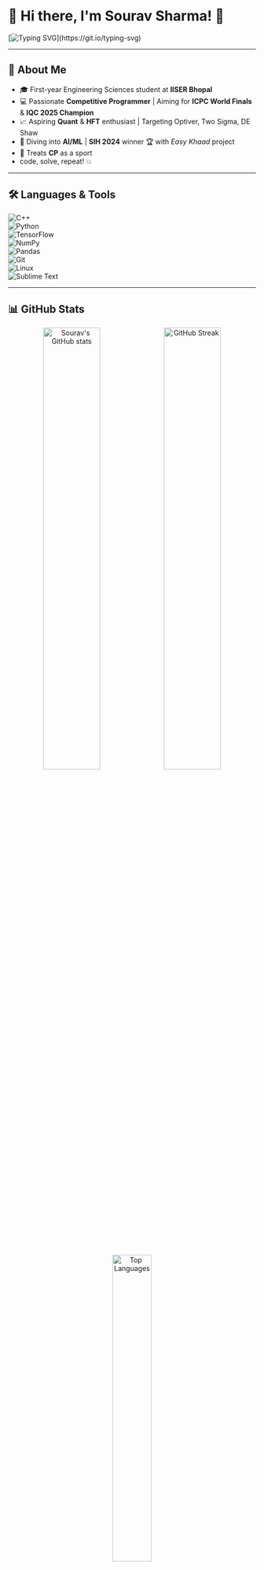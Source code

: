 # 💫 Hi there, I'm Sourav Sharma! 👋

[![Typing SVG](https://readme-typing-svg.herokuapp.com?font=Fira+Code&size=24&pause=1000&color=00F7FF&width=550&lines=Competitive+Programmer+%7C+Aspiring+Quant;ML+Enthusiast+%7C+Engineering+Student;Passionate+about+HFT%2C+Quant+and+CP.)](https://git.io/typing-svg)

---

## 🚀 About Me
- 🎓 First-year Engineering Sciences student at **IISER Bhopal** 
- 💻 Passionate **Competitive Programmer** | Aiming for **ICPC World Finals** & **IQC 2025 Champion**  
- 📈 Aspiring **Quant** & **HFT** enthusiast | Targeting Optiver, Two Sigma, DE Shaw  
- 🤖 Diving into **AI/ML** | **SIH 2024** winner 🏆 with *Easy Khaad* project  
- 🧠 Treats **CP** as a sport
- code, solve, repeat! 💥  

---

## 🛠️ Languages & Tools
![C++](https://img.shields.io/badge/C%2B%2B-00599C?style=for-the-badge&logo=c%2B%2B&logoColor=white)  
![Python](https://img.shields.io/badge/Python-3776AB?style=for-the-badge&logo=python&logoColor=white)  
![TensorFlow](https://img.shields.io/badge/TensorFlow-FF6F00?style=for-the-badge&logo=tensorflow&logoColor=white)  
![NumPy](https://img.shields.io/badge/Numpy-013243?style=for-the-badge&logo=numpy&logoColor=white)  
![Pandas](https://img.shields.io/badge/Pandas-150458?style=for-the-badge&logo=pandas&logoColor=white)  
![Git](https://img.shields.io/badge/Git-F05032?style=for-the-badge&logo=git&logoColor=white)  
![Linux](https://img.shields.io/badge/Linux-FCC624?style=for-the-badge&logo=linux&logoColor=black)  
![Sublime Text](https://img.shields.io/badge/Sublime_Text-FF9800?style=for-the-badge&logo=sublime-text&logoColor=white)  

---

## 📊 GitHub Stats

<p align="center">
  <img src="https://github-readme-stats.vercel.app/api?username=sneakytyper&show_icons=true&theme=radical" alt="Sourav's GitHub stats" width="48%" />
  <img src="https://github-readme-streak-stats.herokuapp.com/?user=sneakytyper&theme=radical" alt="GitHub Streak" width="48%" />
</p>

<p align="center">
  <img src="https://github-readme-stats.vercel.app/api/top-langs/?username=sneakytyper&layout=compact&theme=radical" alt="Top Languages" width="40%"/>
</p>

---

## 📫 Connect With Me
[![LinkedIn](https://img.shields.io/badge/LinkedIn-0077B5?style=for-the-badge&logo=linkedin&logoColor=white)](https://www.linkedin.com/in/sourav-sharma-5318182b8/)  
[![Gmail](https://img.shields.io/badge/Gmail-D14836?style=for-the-badge&logo=gmail&logoColor=white)](neophyte2veteran@gmail.com)  
[![Codeforces](https://img.shields.io/badge/Codeforces-1F8ACB?style=for-the-badge&logo=codeforces&logoColor=white)](YOUR_CODEFORCES_PROFILE)  
[![AtCoder](https://img.shields.io/badge/AtCoder-1F8ACB?style=for-the-badge&logo=atcoder&logoColor=white)](https://atcoder.jp/users/Sneaky_Typer)

---

## ⚡ Fun Fact:
I used to be a speedcuber (PB: 18.23s on 3x3) and still plan to get back into it! 🧊✨  

<!---
sneakytyper/sneakytyper is a ✨ special ✨ repository because its `README.md` (this file) appears on your GitHub profile.
You can click the Preview link to take a look at your changes.
--->
